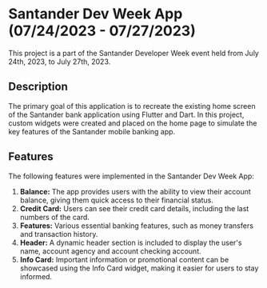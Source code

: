 
# Santander Dev Week App (07/24/2023 - 07/27/2023)

This project is a part of the Santander Developer Week event held from July 24th, 2023, to July 27th, 2023.

## Description

The primary goal of this application is to recreate the existing home screen of the Santander bank application using Flutter and Dart. In this project, custom widgets were created and placed on the home page to simulate the key features of the Santander mobile banking app.

## Features

The following features were implemented in the Santander Dev Week App:

1. **Balance:** The app provides users with the ability to view their account balance, giving them quick access to their financial status.
2. **Credit Card:** Users can see their credit card details, including the last numbers of the card.
3. **Features:** Various essential banking features, such as money transfers and transaction history.
4. **Header:** A dynamic header section is included to display the user's name, account agency and account checking account.
5. **Info Card:** Important information or promotional content can be showcased using the Info Card widget, making it easier for users to stay informed.
